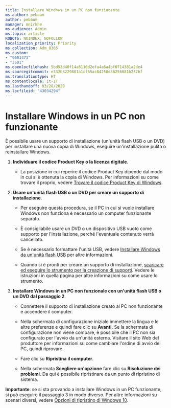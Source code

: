 ```yaml
---
title: Installare Windows in un PC non funzionante
ms.author: pebaum
author: pebaum
manager: mnirkhe
ms.audience: Admin
ms.topic: article
ROBOTS: NOINDEX, NOFOLLOW
localization_priority: Priority
ms.collection: Adm_O365
ms.custom:
- "9001473"
- "3501"
ms.openlocfilehash: 5bd53d40f14a8116d2efa4a6a4bf0714381a2de4
ms.sourcegitcommit: e332b3229881a1cf65ac84250d88256081b237bf
ms.translationtype: HT
ms.contentlocale: it-IT
ms.lasthandoff: 03/28/2020
ms.locfileid: "43034294"
---
```

# <a name="install-windows-on-a-nonfunctional-pc"></a>Installare Windows in un PC non funzionante

È possibile usare un supporto di installazione (un'unità flash USB o un DVD) per installare una nuova copia di Windows, eseguire un'installazione pulita o reinstallare Windows.

1. **Individuare il codice Product Key o la licenza digitale**.

    - La posizione in cui reperire il codice Product Key dipende dal modo in cui si è ottenuta la copia di Windows. Per informazioni su come trovare il proprio, vedere [Trovare il codice Product Key di Windows](https://support.microsoft.com/help/10749/windows-10-find-product-key). 

2. **Usare un'unità flash USB o un DVD per creare un supporto di installazione**.

    - Per eseguire questa procedura, se il PC in cui si vuole installare Windows non funziona è necessario un computer funzionante separato.

    - È consigliabile usare un DVD o un dispositivo USB vuoto come supporto per l'installazione, perché l'eventuale contenuto verrà cancellato.

    - Se è necessario formattare l'unità USB, vedere [Installare Windows da un'unità flash USB](https://docs.microsoft.com/windows-hardware/manufacture/desktop/install-windows-from-a-usb-flash-drive) per altre informazioni.

    - Quando si è pronti per creare un supporto di installazione, [scaricare ed eseguire lo strumento per la creazione di supporti](https://www.microsoft.com/software-download/windows10). Vedere le istruzioni in quella pagina per altre informazioni su come usare lo strumento.

3. **Installare Windows in un PC non funzionale con un'unità flash USB o un DVD dal passaggio 2**.

    - Connettere il supporto di installazione creato al PC non funzionante e accendere il computer.

    - Nella schermata di configurazione iniziale immettere la lingua e le altre preferenze e quindi fare clic su **Avanti**. Se la schermata di configurazione non viene compare, è possibile che il PC non sia configurato per l'avvio da un'unità esterna. Visitare il sito Web del produttore per informazioni su come cambiare l'ordine di avvio del PC, quindi riprovare.

    - Fare clic su **Ripristina il computer**.

    - Nella schermata **Scegliere un'opzione** fare clic su **Risoluzione dei problemi**. Da qui è possibile ripristinare da un punto di ripristino di sistema.

**Importante**: se si sta provando a installare Windows in un PC funzionante, si può eseguire il passaggio 3 in modo diverso. Per altre informazioni su scenari diversi, vedere [Opzioni di ripristino di Windows 10](https://support.microsoft.com/help/12415/windows-10-recovery-options).
